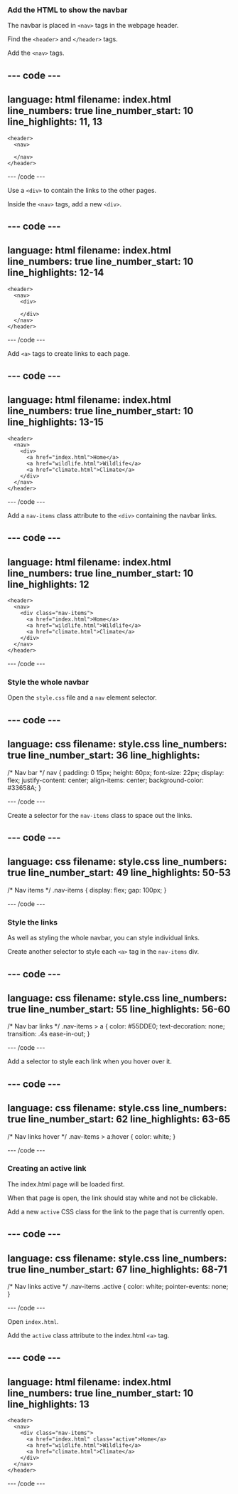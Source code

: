 ### Add the HTML to show the navbar

The navbar is placed in `<nav>` tags in the webpage header.

Find the `<header>` and `</header>` tags.

Add the `<nav>` tags.

--- code ---
---
language: html
filename: index.html
line_numbers: true
line_number_start: 10
line_highlights: 11, 13
---

    <header>
      <nav>
        
      </nav>
    </header>

--- /code ---

Use a `<div>` to contain the links to the other pages. 

Inside the `<nav>` tags, add a new `<div>`.

--- code ---
---
language: html
filename: index.html
line_numbers: true
line_number_start: 10
line_highlights: 12-14
---

    <header>
      <nav>
        <div>

        </div>
      </nav>
    </header>

--- /code ---

Add `<a>` tags to create links to each page.

--- code ---
---
language: html
filename: index.html
line_numbers: true
line_number_start: 10
line_highlights: 13-15
---

    <header>
      <nav>
        <div>
          <a href="index.html">Home</a>
          <a href="wildlife.html">Wildlife</a>
          <a href="climate.html">Climate</a>
        </div>
      </nav>
    </header>

--- /code ---

Add a `nav-items` class attribute to the `<div>` containing the navbar links. 

--- code ---
---
language: html
filename: index.html
line_numbers: true
line_number_start: 10
line_highlights: 12
---

    <header>
      <nav>
        <div class="nav-items">
          <a href="index.html">Home</a>
          <a href="wildlife.html">Wildlife</a>
          <a href="climate.html">Climate</a>
        </div>
      </nav>
    </header>

--- /code ---

### Style the whole navbar

Open the `style.css` file and a `nav` element selector.

--- code ---
---
language: css
filename: style.css
line_numbers: true
line_number_start: 36
line_highlights:
---
/* Nav bar */
nav {
  padding: 0 15px;
  height: 60px;
  font-size: 22px;
  display: flex;
  justify-content: center;
  align-items: center;
  background-color: #33658A;
}

--- /code ---

Create a selector for the `nav-items` class to space out the links.

--- code ---
---
language: css
filename: style.css
line_numbers: true
line_number_start: 49
line_highlights: 50-53
---
/* Nav items */
.nav-items {
  display: flex;
  gap: 100px;
}

--- /code ---

### Style the links

As well as styling the whole navbar, you can style individual links.

Create another selector to style each `<a>` tag in the `nav-items` div.

--- code ---
---
language: css
filename: style.css
line_numbers: true
line_number_start: 55
line_highlights: 56-60
---
/* Nav bar links */
.nav-items > a {
  color: #55DDE0;
  text-decoration: none;
  transition: .4s ease-in-out;
}

--- /code ---

Add a selector to style each link when you hover over it.

--- code ---
---
language: css
filename: style.css
line_numbers: true
line_number_start: 62
line_highlights: 63-65
---
/* Nav links hover */
.nav-items > a:hover {
  color: white;
}

--- /code ---

### Creating an active link

The index.html page will be loaded first.

When that page is open, the link should stay white and not be clickable.

Add a new `active` CSS class for the link to the page that is currently open.

--- code ---
---
language: css
filename: style.css
line_numbers: true
line_number_start: 67
line_highlights: 68-71
---
/* Nav links active */
.nav-items .active {
  color: white;
  pointer-events: none;
}

--- /code ---

Open `index.html`.

Add the `active` class attribute to the index.html `<a>` tag.

--- code ---
---
language: html
filename: index.html
line_numbers: true
line_number_start: 10
line_highlights: 13
---

    <header>
      <nav>
        <div class="nav-items">
          <a href="index.html" class="active">Home</a>
          <a href="wildlife.html">Wildlife</a>
          <a href="climate.html">Climate</a>
        </div>
      </nav>
    </header>

--- /code ---
